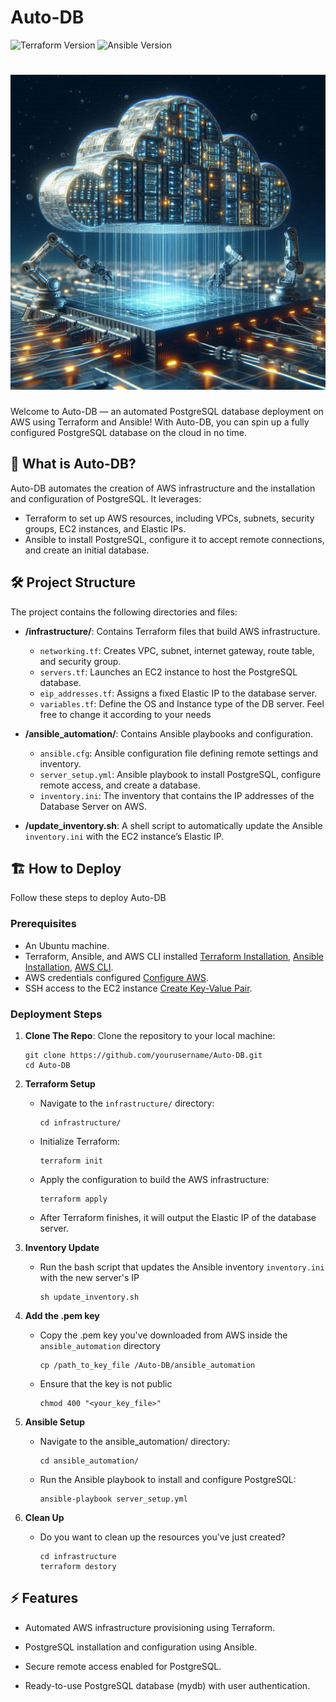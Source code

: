 # Auto-DB
![Terraform Version](https://img.shields.io/badge/Terraform-v1.9.5-purple)
![Ansible Version](https://img.shields.io/badge/Ansible-v2.17.4-blue)

# ![Auto-DB Logo](logo/Auto-DB.jpeg)

Welcome to Auto-DB — an automated PostgreSQL database deployment on AWS using Terraform and Ansible! With Auto-DB, you can spin up a fully configured PostgreSQL database on the cloud in no time.


## 🚀 What is Auto-DB?
Auto-DB automates the creation of AWS infrastructure and the installation and configuration of PostgreSQL. It leverages:

- Terraform to set up AWS resources, including VPCs, subnets, security groups, EC2 instances, and Elastic IPs.
- Ansible to install PostgreSQL, configure it to accept remote connections, and create an initial database.



## 🛠️ Project Structure
The project contains the following directories and files:
- **/infrastructure/**: Contains Terraform files that build AWS infrastructure.
    - `networking.tf`: Creates VPC, subnet, internet gateway, route table, and security group.
    - `servers.tf`: Launches an EC2 instance to host the PostgreSQL database.
    - `eip_addresses.tf`: Assigns a fixed Elastic IP to the database server.
    - `variables.tf`: Define the OS and Instance type of the DB server. Feel free to change it according to your needs

- **/ansible_automation/**: Contains Ansible playbooks and configuration.
    - `ansible.cfg`: Ansible configuration file defining remote settings and inventory.
    - `server_setup.yml`: Ansible playbook to install PostgreSQL, configure remote access, and create a database.
    - `inventory.ini`: The inventory that contains the IP addresses of the Database Server on AWS.

- **/update_inventory.sh**: A shell script to automatically update the Ansible `inventory.ini` with the EC2 instance’s Elastic IP.



## 🏗️ How to Deploy
Follow these steps to deploy Auto-DB

### Prerequisites
- An Ubuntu machine.
- Terraform, Ansible, and AWS CLI installed [Terraform Installation](https://developer.hashicorp.com/terraform/tutorials/aws-get-started/install-cli), [Ansible Installation](https://docs.ansible.com/ansible/latest/installation_guide/intro_installation.html), [AWS CLI](https://docs.aws.amazon.com/cli/latest/userguide/getting-started-install.html).
- AWS credentials configured [Configure AWS](https://docs.aws.amazon.com/cli/v1/userguide/cli-configure-envvars.html#envvars-set).
- SSH access to the EC2 instance [Create Key-Value Pair](https://docs.aws.amazon.com/whitepapers/latest/teaching-big-data-skills-with-amazon-emr/download-pem-file-for-emr-cluster-access.html#:~:text=In%20the%20left%20navigation%20pane,is%20downloaded%20in%20your%20browser.).

### Deployment Steps
1. **Clone The Repo**: Clone the repository to your local machine:
    ```
    git clone https://github.com/yourusername/Auto-DB.git
    cd Auto-DB
    ```

2. **Terraform Setup**
    - Navigate to the `infrastructure/` directory:
        ```
        cd infrastructure/
        ```
    - Initialize Terraform:
        ```
        terraform init
        ```
    - Apply the configuration to build the AWS infrastructure:
        ```
        terraform apply
        ```

    - After Terraform finishes, it will output the Elastic IP of the database server.

3. **Inventory Update**
    - Run the bash script that updates the Ansible inventory `inventory.ini` with the new server's IP
        ```
        sh update_inventory.sh
        ```

4. **Add the .pem key**
    - Copy the .pem key you've downloaded from AWS inside the `ansible_automation` directory
        ```
        cp /path_to_key_file /Auto-DB/ansible_automation
        ```
    - Ensure that the key is not public
        ```
        chmod 400 "<your_key_file>"
        ```

5. **Ansible Setup**
    - Navigate to the ansible_automation/ directory:
        ```
        cd ansible_automation/
        ```
    - Run the Ansible playbook to install and configure PostgreSQL:
        ```
        ansible-playbook server_setup.yml
        ```

6. **Clean Up**
    - Do you want to clean up the resources you've just created?
        ```
        cd infrastructure
        terraform destory
        ```


## ⚡ Features
- Automated AWS infrastructure provisioning using Terraform.

- PostgreSQL installation and configuration using Ansible.

- Secure remote access enabled for PostgreSQL.

- Ready-to-use PostgreSQL database (mydb) with user authentication.